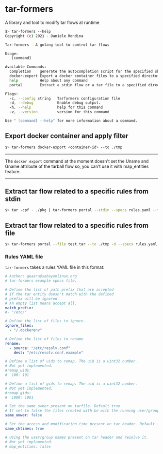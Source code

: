 # tar-formers
A library and tool to modify tar flows at runtime

```bash
$> tar-formers --help
Copyright (c) 2021 - Daniele Rondina

Tar-formers - A golang tool to control tar flows

Usage:
   [command]

Available Commands:
  completion    generate the autocompletion script for the specified shell
  docker-export Export a docker container files to a specified directory.
  help          Help about any command
  portal        Extract a stdin flow or a tar file to a specified directory.

Flags:
  -c, --config string   Tarformers configuration file
  -d, --debug           Enable debug output.
  -h, --help            help for this command
  -v, --version         version for this command

Use " [command] --help" for more information about a command.
```

## Export docker container and apply filter

```bash
$> tar-formers docker-export <container-id> --to ./tmp
```

***
The `docker export` command at the moment doesn't set the
Uname and Gname attribute of the tarball flow so, you
can't use it with map_entities feature.
***

## Extract tar flow related to a specific rules from stdin

```bash
$> tar -cpf - ./pkg | tar-formers portal --stdin --specs rules.yaml --to ./tmp
```

## Extract tar flow related to a specific rules from file

```bash
$> tar-formers portal --file test.tar --to ./tmp -d --specs rules.yaml
```

### Rules YAML file

`tar-formers` takes a rules YAML file in this format:

```yaml
# Author: geaaru@sabayonlinux.org
# tar-formers example specs file.

# Define the list of path prefix that are accepted
# If the tar entity doesn't match with the defined
# prefix will be ignored.
# An empty list means accept all.
match_prefix:
#- "/etc/"

# Define the list of files to ignore.
ignore_files:
  - "/.dockerenv"

# Define the list of files to rename
rename:
  - source: "/etc/resolv.conf"
    dest: "/etc/resolv.conf.example"

# Define a list of uids to remap. The uid is a uint32 number.
# Not yet implemented.
#remap_uids:
#  100: 101

# Define a list of gids to remap. The uid is a uint32 number.
# Not yet implemented.
#remap_gids:
#  1000: 1001

# Set the same owner present on tarfile. Default true.
# If set to false the files created with be with the running user/group.
same_onwer: false

# Set the access and modification time present on tar header. Default false.
same_chtimes: true

# Using the user/group names present on tar header and resolve it.
# Not yet implemented.
# map_entities: false

```
